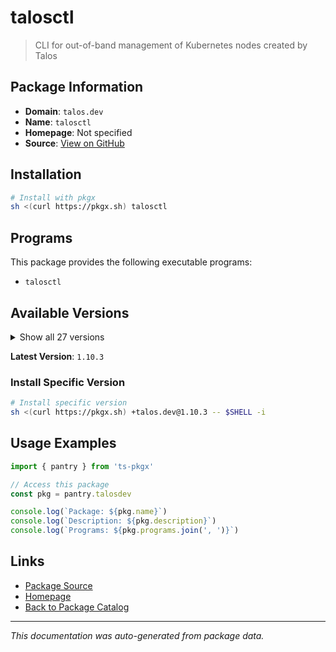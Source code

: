 # talosctl

> CLI for out-of-band management of Kubernetes nodes created by Talos

## Package Information

- **Domain**: `talos.dev`
- **Name**: `talosctl`
- **Homepage**: Not specified
- **Source**: [View on GitHub](https://github.com/pkgxdev/pantry/tree/main/projects/talos.dev/package.yml)

## Installation

```bash
# Install with pkgx
sh <(curl https://pkgx.sh) talosctl
```

## Programs

This package provides the following executable programs:

- `talosctl`

## Available Versions

<details>
<summary>Show all 27 versions</summary>

- `1.10.3`, `1.10.2`, `1.10.1`, `1.10.0`, `1.9.6`
- `1.9.5`, `1.9.4`, `1.9.3`, `1.9.2`, `1.9.1`
- `1.9.0`, `1.8.4`, `1.8.3`, `1.8.2`, `1.8.1`
- `1.8.0`, `1.7.7`, `1.7.6`, `1.7.5`, `1.7.4`
- `1.7.3`, `1.7.2`, `1.7.1`, `1.7.0`, `1.6.8`
- `1.6.7`, `1.6.6`

</details>

**Latest Version**: `1.10.3`

### Install Specific Version

```bash
# Install specific version
sh <(curl https://pkgx.sh) +talos.dev@1.10.3 -- $SHELL -i
```

## Usage Examples

```typescript
import { pantry } from 'ts-pkgx'

// Access this package
const pkg = pantry.talosdev

console.log(`Package: ${pkg.name}`)
console.log(`Description: ${pkg.description}`)
console.log(`Programs: ${pkg.programs.join(', ')}`)
```

## Links

- [Package Source](https://github.com/pkgxdev/pantry/tree/main/projects/talos.dev/package.yml)
- [Homepage](#)
- [Back to Package Catalog](../package-catalog.md)

---

*This documentation was auto-generated from package data.*
